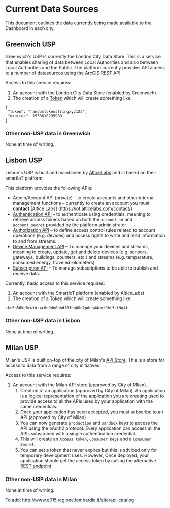 # Current Data Sources

This document outlines the data currently being made available to the Dashboard in each city. 

## Greenwich USP

Greenwich's USP is currently the London City Data Store. This is a service that enables sharing of data between Local Authorities and also between Local Authorities and the Public. The platform currently provides API access to a number of datasources using the ArcGIS [REST API](https://developers.arcgis.com/rest/).

Access to this service requires:

 1. An account with the London City Data Store (enabled by Greenwich)
 2. The creation of a [Token](https://maps.london.gov.uk/gla/tokens/generateToken) which will create something like:

 ```
 {
  "token": "randomtokenstringxyz123",
  "expires": 1538818295989
}
```

### Other non-USP data in Greenwich

None at time of writing. 

## Lisbon USP

Lisbon's USP is built and maintained by [AlticeLabs](http://www.alticelabs.com/en/) and is based on their smartIoT platform.

This platform provides the following APIs: 

-	Admin/Account API (private) – to create accounts and other internal management functions – currently to create an account you must __contact__ [Altice Labs] (https://iot.alticelabs.com/contact/)  
-	[Authentication API](https://iot.alticelabs.com/docs/authentication/intro/) – to authenticate using credentials, meaning to retrieve access tokens based on both the `account_id` and `account_secret` provided by the platform administrator.
-	[Authorization API](https://iot.alticelabs.com/docs/authorization/authorization/) – to define access control rules related to account operations (e.g. devices) and access rights to write and read information to and from streams.
-	[Device Management API](https://iot.alticelabs.com/docs/devices/devices/) – To manage your devices and streams, meaning to create, update, get and delete devices (e.g. sensors, gateways, buildings, counters, etc.) and streams (e.g. temperature, consumed energy, traveled kilometers)
-	[Subscription API](https://iot.alticelabs.com/docs/data-comunication/subscriptions/) – To manage subscriptions to be able to publish and receive data.


Currently, basic access to this service requires:

 1. An account with the SmartIoT platform (enabled by AlticeLabs)
 2. The creation of a [Token](https://iot.alticelabs.com/docs/authentication/intro/) which will create something like:
 
 ```skr5h56kd8rwids4c6e9du0ohdf83ng08d2pdug44omt9bt3st9q4t```

### Other non-USP data in Lisbon

None at time of writing. 

## Milan USP

Milan's USP is built on-top of the city of Milan's [API Store](https://apisp.comune.milano.it/store/). This is a store for access to data from a range of city initiatives. 

Access to this service requires:

 1. An account with the Milan API store (approved by City of Milan).
 	1. Creation of an application (approved by City of Milan). An application is a logical representation of the application you are creating used to provide access to all the APIs used by your application with the same credentials.
 	2. Once your application has been accepted, you must subscribe to an API (approved by City of Milan)
 	3. You can now generate `production` and `sandbox` keys to access the API using the oAuth2 protocol. Every application can access all the APIs subscribed with a single authentication credential.
 	4. This will create an `Access token`, `Consumer keys` and a `Consumer Secret`.
 	5. You can set a token that never expires but this is adviced only for temporary development uses. However, Once deployed, your application should get the access token by calling the alternative [REST endpoint](https://api.comune.milano.it/token).

### Other non-USP data in Milan

None at time of writing. 

To add: http://www.e015.regione.lombardia.it/site/api-catalog 